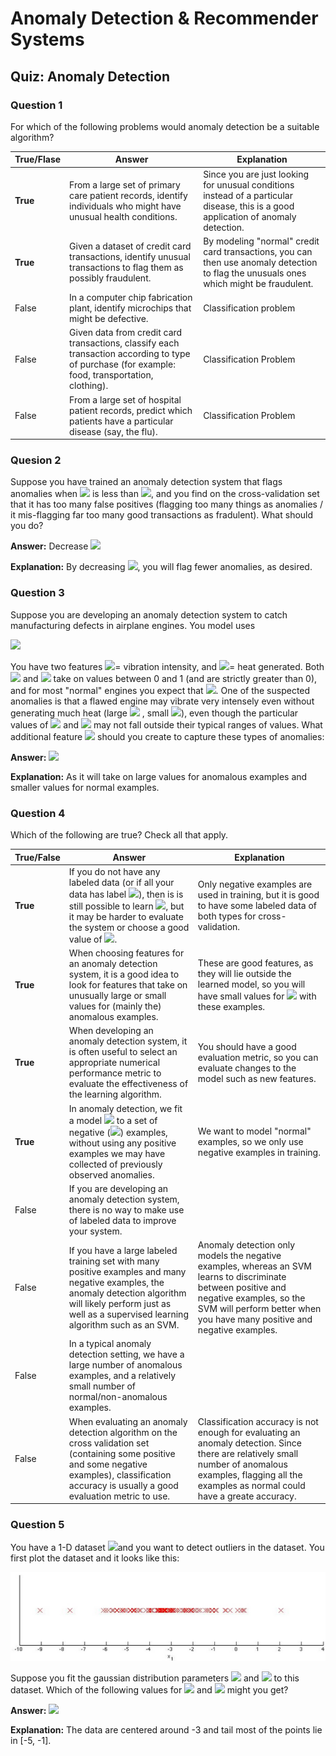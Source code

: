 # Anomaly Detection & Recommender Systems

## Quiz: Anomaly Detection
### Question 1
For which of the following problems would anomaly detection be a suitable algorithm?

|True/Flase|Answer|Explanation|
|---|---|---|
|**True**|From a large set of primary care patient records, identify individuals who might have unusual health conditions.|Since you are just looking for unusual conditions instead of a particular disease, this is a good application of anomaly detection.|
|**True**|Given a dataset of credit card transactions, identify unusual transactions to flag them as possibly fraudulent.|By modeling "normal" credit card transactions, you can then use anomaly detection to flag the unusuals ones which might be fraudulent.|
|False|In a computer chip fabrication plant, identify microchips that might be defective.|Classification problem
|False|Given data from credit card transactions, classify each transaction according to type of purchase (for example: food, transportation, clothing).|Classification Problem
|False|From a large set of hospital patient records, predict which patients have a particular disease (say, the flu).|Classification Problem

### Quesion 2
Suppose you have trained an anomaly detection system that flags anomalies when <img src="https://latex.codecogs.com/svg.image?p(x)" /> is less than <img src="https://latex.codecogs.com/svg.image?\epsilon" />, and you find on the cross-validation set that it has too many false positives (flagging too many things as anomalies / it mis-flagging far too many good transactions as fradulent).  What should you do?

**Answer:** Decrease <img src="https://latex.codecogs.com/svg.image?\epsilon&space;" />

**Explanation:** By decreasing <img src="https://latex.codecogs.com/svg.image?\epsilon&space;" />, you will flag fewer anomalies, as desired.

### Question 3
Suppose you are developing an anomaly detection system to catch manufacturing defects in airplane engines.  You model uses

<img src="https://latex.codecogs.com/svg.image?p(x)=\prod&space;_{j=1}^{n}p(x_{j};\mu&space;_{j},\sigma&space;_{j}^{2})"/>

You have two features <img src="https://latex.codecogs.com/svg.image?x_{1}"/>= vibration intensity, and <img src="https://latex.codecogs.com/svg.image?x_{2}" />= heat generated.  Both <img src="https://latex.codecogs.com/svg.image?x_{1}" /> and <img src="https://latex.codecogs.com/svg.image?x_{2}" /> take on values between 0 and 1 (and are strictly greater than 0), and for most "normal" engines you expect that <img src="https://latex.codecogs.com/svg.image?x_{1}\approx&space;x_{2}" />.  One of the suspected anomalies is that a flawed engine may vibrate very intensely even without generating much heat (large <img src="https://latex.codecogs.com/svg.image?x_{1}"/> , small <img src="https://latex.codecogs.com/svg.image?x_{2}"/>), even though the particular values of <img src="https://latex.codecogs.com/svg.image?x_{1}"/> and <img src="https://latex.codecogs.com/svg.image?x_{2}"/> may not fall outside their typical ranges of values.  What additional feature <img src="https://latex.codecogs.com/svg.image?x_{3}"/> should you create to capture these types of anomalies:
 
 **Answer:** <img src="https://latex.codecogs.com/svg.image?x_{3}=\frac{x_{1}}{x_{2}}"/>
 
 **Explanation:** As it will take on large values for anomalous examples and smaller values for normal examples.
 
 ### Question 4
 Which of the following are true? Check all that apply.
 
|True/False|Answer|Explanation|
|---|---|---
|**True**|If you do not have any labeled data (or if all your data has label <img src="https://latex.codecogs.com/svg.image?y=0"/>), then is is still possible to learn <img src="https://latex.codecogs.com/svg.image?p(x)"/>, but it may be harder to evaluate the system or choose a good value of <img src="https://latex.codecogs.com/svg.image?\epsilon&space;" />.|Only negative examples are used in training, but it is good to have some labeled data of both types for cross-validation.|
|**True**|When choosing features for an anomaly detection system, it is a good idea to look for features that take on unusually large or small values for (mainly the) anomalous examples.|These are good features, as they will lie outside the learned model, so you will have small values for <img src="https://latex.codecogs.com/svg.image?p(x)" /> with these examples.|
|**True**|When developing an anomaly detection system, it is often useful to select an appropriate numerical performance metric to evaluate the effectiveness of the learning algorithm.|You should have a good evaluation metric, so you can evaluate changes to the model such as new features.|
|**True**|In anomaly detection, we fit a model <img src="https://latex.codecogs.com/svg.image?p(x)"/> to a set of negative (<img src="https://latex.codecogs.com/svg.image?y=0"/>) examples, without using any positive examples we may have collected of previously observed anomalies.|We want to model "normal" examples, so we only use negative examples in training.|
|False|If you are developing an anomaly detection system, there is no way to make use of labeled data to improve your system.|
|False|If you have a large labeled training set with many positive examples and many negative examples, the anomaly detection algorithm will likely perform just as well as a supervised learning algorithm such as an SVM.|Anomaly detection only models the negative examples, whereas an SVM learns to discriminate between positive and negative examples, so the SVM will perform better when you have many positive and negative examples.|
|False|In a typical anomaly detection setting, we have a large number of anomalous examples, and a relatively small number of normal/non-anomalous examples.|
|False|When evaluating an anomaly detection algorithm on the cross validation set (containing some positive and some negative examples), classification accuracy is usually a good evaluation metric to use.|Classification accuracy is not enough for evaluating an anomaly detection. Since there are relatively small number of anomalous examples, flagging all the examples as normal could have a greate accuracy.

### Question 5
 You have a 1-D dataset <img src="https://latex.codecogs.com/svg.image?\left\{x^{(1)},...,x^{(m)}&space;\right\}"/>and you want to detect outliers in the dataset. You first plot the dataset and it looks like this:
 
 ![Q5](https://github.com/AnnickWONG/Standford_machine_learning/blob/Week9/Week9/image/Q5.png)
 
 Suppose you fit the gaussian distribution parameters <img src="https://latex.codecogs.com/svg.image?\mu&space;_{1}" /> and <img src="https://latex.codecogs.com/svg.image?\sigma_{1}^{2}&space;" />  to this dataset. Which of the following values for <img src="https://latex.codecogs.com/svg.image?\mu&space;_{1}" /> and <img src="https://latex.codecogs.com/svg.image?\sigma_{1}^{2}&space;" /> might you get?

**Answer:** <img src="https://latex.codecogs.com/svg.image?\mu&space;_{1}=-3,\sigma_{1}^{2}&space;=4"/>

**Explanation:** The data are centered around -3 and tail most of the points lie in [-5, -1].
